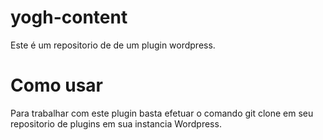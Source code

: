 # yogh-content
Este é um repositorio de de um plugin wordpress.
# Como usar
Para trabalhar com este plugin basta efetuar o comando git clone em seu repositorio de plugins em sua instancia Wordpress.
